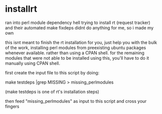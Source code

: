installrt
=========

ran into perl module dependency hell trying to install rt (request tracker) and their automated make fixdeps didnt do anything for me, so i made my own

this isnt meant to finish the rt installation for you, just help you with the bulk of the work, installing perl modules from preexisting ubuntu packages whenever available. rather than using a CPAN shell. for the remaining modules that were not able to be installed using this, you'll have to do it manually using CPAN shell.

first create the input file to this script by doing:

make testdeps |grep MISSING > missing_perlmodules

(make testdeps is one of rt's installation steps)

then feed "missing_perlmodules" as input to this script and cross your fingers
